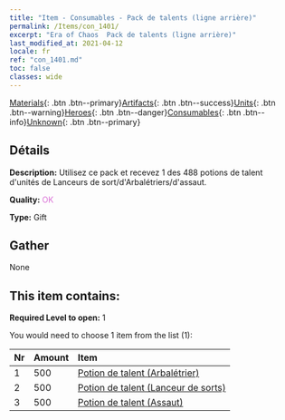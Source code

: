 ```yaml
---
title: "Item - Consumables - Pack de talents (ligne arrière)"
permalink: /Items/con_1401/
excerpt: "Era of Chaos  Pack de talents (ligne arrière)"
last_modified_at: 2021-04-12
locale: fr
ref: "con_1401.md"
toc: false
classes: wide
---
```

 [Materials](/fr/Items/){: .btn .btn--primary}[Artifacts](/fr/Items/Artifacts/){: .btn .btn--success}[Units](/fr/Items/Units/){: .btn .btn--warning}[Heroes](/fr/Items/Heroes/){: .btn .btn--danger}[Consumables](/fr/Items/Consumables/){: .btn .btn--info}[Unknown](/fr/Items/Unknown/){: .btn .btn--primary}

## Détails
 **Description:** Utilisez ce pack et recevez 1 des 488 potions de talent d'unités de Lanceurs de sort/d'Arbalétriers/d'assaut.

 **Quality:** <span style="color: #DA70D6">OK</span>

 **Type:** Gift

## Gather

  None

## This item contains:

 **Required Level to open:** 1

 You would need to choose 1 item from the list (1):

  | Nr | Amount |     Item    |
  |:---|:-------|:------------|
  | 1 | 500 | [Potion de talent (Arbalétrier)](/fr/Items/con_789/) | 
  | 2 | 500 | [Potion de talent (Lanceur de sorts)](/fr/Items/con_790/) | 
  | 3 | 500 | [Potion de talent (Assaut)](/fr/Items/con_788/) | 
